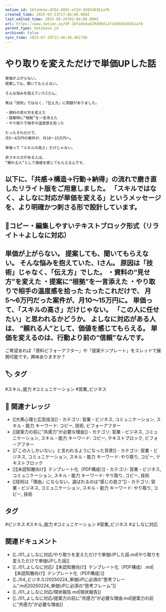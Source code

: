 ```yaml
---
notion_id: 1bfade4a-d294-80d1-af2d-d584303b1af8
created_time: 2025-03-23T17:46:00.000Z
last_edited_time: 2025-05-24T02:04:00.000Z
url: https://www.notion.so/UP-1bfade4ad29480d1af2dd584303b1af8
parent_type: database_id
archived: False
sync_time: 2025-07-19T12:48:46.462748
---
```


# やり取りを変えただけで単価UPした話

```plain text
単価が上がらない。
提案しても、聞いてもらえない。

そんな悩みを抱えていたIさん。

実は「技術」ではなく、「伝え方」に問題がありました。

・資料の見せ方を変えた
・提案時に“根拠”を一言添えた
・やり取りで相手の温度感を拾った

たったそれだけで、
月5〜6万円の案件が、月10〜15万円へ。

単価って「スキルの高さ」だけじゃない。

非スキル力がある人は、
“頼れる人”として価値を感じてもらえるんです。
```
以下に、「共感→構造→行動→納得」の流れで磨き直したリライト版をご用意しました。
「スキルではなく、よしなに対応が単価を変える」というメッセージを、より明確かつ刺さる形で設計しています。
---
## 📄コピー・編集しやすいテキストブロック形式（リライト＋よしなに対応）
単価が上がらない。
提案しても、聞いてもらえない。
そんな悩みを抱えていた、Iさん。
原因は「技術」じゃなく、「伝え方」でした。
・資料の“見せ方”を変えた
・提案に“根拠”を一言添えた
・やり取りで相手の温度感を拾った
たったこれだけで、
月5〜6万円だった案件が、月10〜15万円に。
単価って、「スキルの高さ」だけじゃない。
「この人に任せたい」と思われるかどうか。
よしなに対応がある人は、
“頼れる人”として、価値を感じてもらえる。
単価を変えるのは、行動より前の“信頼”なんです。
---
ご希望あれば「資料ビフォーアフター」や「提案テンプレート」をスレッドで展開可能です。興味ありますか？

## 🏷️ タグ
#スキル_能力 #コミュニケーション #営業_ビジネス

## 🔗 関連ナレッジ
- [[大衆心理と広告技法]] - カテゴリ: 営業・ビジネス, コミュニケーション, スキル・能力 キーワード: コピー, 技術, ビフォーアフター
- [[提案力の前に“共感力”が必要な理由]] - カテゴリ: 営業・ビジネス, コミュニケーション, スキル・能力 キーワード: コピー, テキストブロック, ビフォーアフター
- [[「この人しかいない」と言われるようになった背景]] - カテゴリ: 営業・ビジネス, コミュニケーション, スキル・能力 キーワード: やり取り, コピー, テキストブロック
- [[【未認知層向け】テンプレート化（PDF構成）]] - カテゴリ: 営業・ビジネス, コミュニケーション, スキル・能力 キーワード: やり取り, コピー, 技術
- [[技術は「理由」にならない。選ばれるのは“感じの良さ”]] - カテゴリ: 営業・ビジネス, コミュニケーション, スキル・能力 キーワード: やり取り, コピー, 技術


## タグ

#ビジネス #スキル_能力 #コミュニケーション #営業_ビジネス #よしなに対応 

## 関連ドキュメント

- [[../01_よしなに対応/やり取りを変えただけで単価UPした話.md|やり取りを変えただけで単価UPした話]]
- [[../01_よしなに対応/【未認知層向け】テンプレート化（PDF構成）.md|【未認知層向け】テンプレート化（PDF構成）]]
- [[../04_ビジネス/20250224_単価UPに必須の“思考フレーム”.md|20250224_単価UPに必須の“思考フレーム”]]
- [[../01_よしなに対応/現状報告.md|現状報告]]
- [[../01_よしなに対応/提案力の前に“共感力”が必要な理由.md|提案力の前に“共感力”が必要な理由]]
